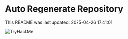 # Auto Regenerate Repository

This README was last updated: 2025-04-26 17:41:01

 ![TryHackMe](https://tryhackme.com/badge/533634)